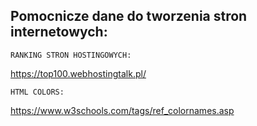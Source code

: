 ## Pomocnicze dane do tworzenia stron internetowych:

```
RANKING STRON HOSTINGOWYCH:
```
 https://top100.webhostingtalk.pl/
```
HTML COLORS:
```
 https://www.w3schools.com/tags/ref_colornames.asp


